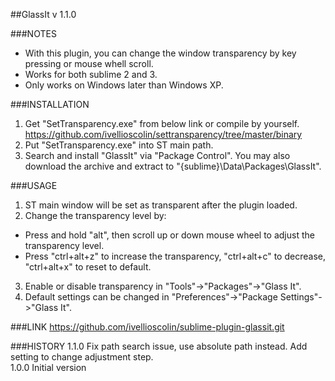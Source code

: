 ##GlassIt v 1.1.0 <br/>

###NOTES
- With this plugin, you can change the window transparency by key pressing or mouse whell scroll.
- Works for both sublime 2 and 3.
- Only works on Windows later than Windows XP.

###INSTALLATION
1. Get "SetTransparency.exe" from below link or compile by yourself.
https://github.com/ivellioscolin/settransparency/tree/master/binary
2. Put "SetTransparency.exe" into ST main path.
3. Search and install "GlassIt" via "Package Control". You may also download the archive and extract to "{sublime}\Data\Packages\GlassIt".

###USAGE
1. ST main window will be set as transparent after the plugin loaded.
2. Change the transparency level by:
  - Press and hold "alt", then scroll up or down mouse wheel to adjust the transparency level.
  - Press "ctrl+alt+z" to increase the transparency, "ctrl+alt+c" to decrease, "ctrl+alt+x" to reset to default.
3. Enable or disable transparency in "Tools"->"Packages"->"Glass It".
4. Default settings can be changed in "Preferences"->"Package Settings"->"Glass It".

###LINK
https://github.com/ivellioscolin/sublime-plugin-glassit.git

###HISTORY
1.1.0 Fix path search issue, use absolute path instead. Add setting to change adjustment step.  
1.0.0 Initial version  
